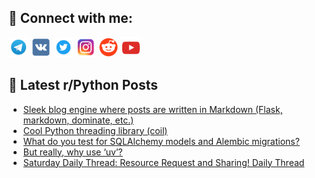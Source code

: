 ## 🔎 Connect with me:
[<img src="https://github.com/bullbesh/bullbesh/blob/main/images/Telegram.png" width="32" height="32" />](https://t.me/bullbesh)
[<img src="https://github.com/bullbesh/bullbesh/blob/main/images/VK.png" width="32" height="32" />](https://vk.com/bullbesh)
[<img src="https://github.com/bullbesh/bullbesh/blob/main/images/Twitter.png" width="32" height="32" />](https://twitter.com/bullbesh1)
[<img src="https://github.com/bullbesh/bullbesh/blob/main/images/Instagram.png" width="32" height="32" />](https://www.instagram.com/bullbesh)
[<img src="https://github.com/bullbesh/bullbesh/blob/main/images/Reddit.png" width="32" height="32" />](https://www.reddit.com/user/bullbesh)
[<img src="https://github.com/bullbesh/bullbesh/blob/main/images/YouTube.png" width="32" height="32" />](https://www.youtube.com/channel/UCtfjRs6uzgq5mfm8S06WTcg)

## 📕 Latest r/Python Posts
<!-- BLOG-POST-LIST:START -->
- [Sleek blog engine where posts are written in Markdown &lpar;Flask, markdown, dominate, etc.&rpar;](https://www.reddit.com/r/Python/comments/1mfgydy/sleek_blog_engine_where_posts_are_written_in/)
- [Cool Python threading library &lpar;coil&rpar;](https://www.reddit.com/r/Python/comments/1mfer0g/cool_python_threading_library_coil/)
- [What do you test for SQLAlchemy models and Alembic migrations?](https://www.reddit.com/r/Python/comments/1mfdy1m/what_do_you_test_for_sqlalchemy_models_and/)
- [But really, why use ‘uv’?](https://www.reddit.com/r/Python/comments/1mfd3ww/but_really_why_use_uv/)
- [Saturday Daily Thread: Resource Request and Sharing! Daily Thread](https://www.reddit.com/r/Python/comments/1mfc9h3/saturday_daily_thread_resource_request_and/)
<!-- BLOG-POST-LIST:END -->
